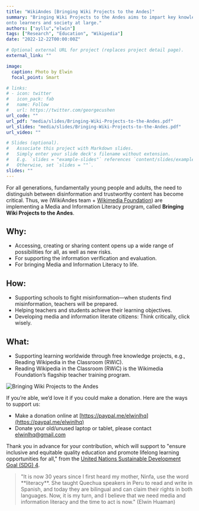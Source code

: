 ```yaml
---
title: "WikiAndes [Bringing Wiki Projects to the Andes]"
summary: "Bringing Wiki Projects to the Andes aims to impart key knowledge 
onto learners and society at large."
authors: ["ayllu","elwin"]
tags: ["Research", "Education", "Wikipedia"]
date: "2022-12-22T00:00:00Z"

# Optional external URL for project (replaces project detail page).
external_link: ""

image:
  caption: Photo by Elwin
  focal_point: Smart

# links:
# - icon: twitter
#   icon_pack: fab
#   name: Follow
#   url: https://twitter.com/georgecushen
url_code: ""
url_pdf: "media/slides/Bringing-Wiki-Projects-to-the-Andes.pdf"
url_slides: "media/slides/Bringing-Wiki-Projects-to-the-Andes.pdf"
url_video: ""

# Slides (optional).
#   Associate this project with Markdown slides.
#   Simply enter your slide deck's filename without extension.
#   E.g. `slides = "example-slides"` references `content/slides/example-slides.md`.
#   Otherwise, set `slides = ""`.
slides: ""
---
```


For all generations, fundamentally young people and adults, the need to distinguish between disinformation and trustworthy content has become critical. Thus, we (WikiAndes team + [Wikimedia Foundation](https://wikimediafoundation.org/)) are implementing a Media and Information Literacy program, called **Bringing Wiki Projects to the Andes**.

## Why:
- Accessing, creating or sharing content opens up a wide range of possibilities for all, as well as new risks.
- For supporting the information verification and evaluation.
- For bringing Media and Information Literacy to life.

## How:
- Supporting schools to fight misinformation—when students find misinformation, teachers will be prepared.
- Helping teachers and students achieve their learning 
objectives.
- Developing media and information literate citizens: Think critically, click wisely.

## What:
- Supporting learning worldwide through free knowledge projects, e.g., Reading Wikipedia in the Classroom (RWiC).
- Reading Wikipedia in the Classroom (RWiC) is the Wikimedia Foundation’s flagship teacher training program.

![Bringing Wiki Projects to the Andes](/media/images/Bringing-Wiki-Projects-to-the-Andes-RWiC.png)

If you’re able, we’d love it if you could make a donation. Here are the ways to support us:
- Make a donation online at [https://paypal.me/elwinlhq](https://paypal.me/elwinlhq)
- Donate your old/unused laptop or tablet, please contact [elwinlhq@gmail.com](mailto:elwinlhq@gmail.com)

Thank you in advance for your contribution, which will support to "ensure inclusive and equitable quality education and promote lifelong learning opportunities for all," from the [United Nations Sustainable Development Goal (SDG) 4](https://sustainabledevelopment.un.org/sdg4).

<blockquote>
<p>"It is now 30 years since I first heard my mother, Ninfa, use the word **literacy**. She taught Quechua speakers in Peru to read and write in Spanish, and today they are bilingual and can claim their rights in both languages. Now, it is my turn, and I believe that we need media and information literacy and the time to act is now." (Elwin Huaman)</p>
</blockquote>

